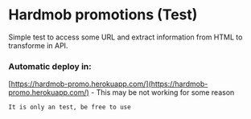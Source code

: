# Hardmob promotions (Test)

Simple test to access some URL and extract information from HTML to transforme in API.

### Automatic deploy in:

[https://hardmob-promo.herokuapp.com/](https://hardmob-promo.herokuapp.com/) - This may be not working for some reason

`It is only an test, be free to use`
